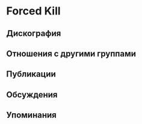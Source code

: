 # Forced Kill



## Дискография


## Отношения с другими группами


## Публикации


## Обсуждения


## Упоминания

